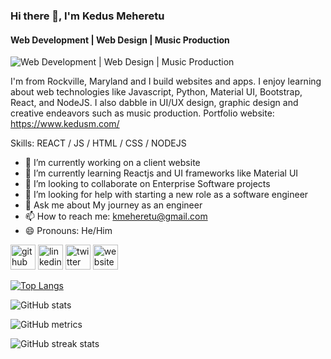 ### Hi there 👋, I'm Kedus Meheretu
#### Web Development | Web Design |  Music Production
![Web Development | Web Design |  Music Production](https://pbs.twimg.com/profile_banners/2755554399/1641757730/1500x500)

I'm from Rockville, Maryland and I build websites and apps. I enjoy learning about web technologies like Javascript, Python, Material UI, Bootstrap, React, and NodeJS. I also dabble in UI/UX design, graphic design and creative endeavors such as music production. Portfolio website: https://www.kedusm.com/

Skills: REACT / JS / HTML / CSS / NODEJS

- 🔭 I’m currently working on a client website 
- 🌱 I’m currently learning Reactjs and UI frameworks like Material UI 
- 👯 I’m looking to collaborate on Enterprise Software projects 
- 🤔 I’m looking for help with starting a new role as a software engineer 
- 💬 Ask me about My journey as an engineer 
- 📫 How to reach me: kmeheretu@gmail.com 
- 😄 Pronouns: He/Him 


[<img src='https://cdn.jsdelivr.net/npm/simple-icons@3.0.1/icons/github.svg' alt='github' height='40'>](https://github.com/kedusmeheretu)  [<img src='https://cdn.jsdelivr.net/npm/simple-icons@3.0.1/icons/linkedin.svg' alt='linkedin' height='40'>](https://www.linkedin.com/in/https://www.linkedin.com/mwlite/in/kedus-meheretu-b3218517a/)  [<img src='https://cdn.jsdelivr.net/npm/simple-icons@3.0.1/icons/twitter.svg' alt='twitter' height='40'>](https://twitter.com/https://twitter.com/Kdcodes_)  [<img src='https://cdn.jsdelivr.net/npm/simple-icons@3.0.1/icons/icloud.svg' alt='website' height='40'>](http://kedusm.com/)  

[![Top Langs](https://github-readme-stats.vercel.app/api/top-langs/?username=kedusmeheretu)](https://github.com/anuraghazra/github-readme-stats)

![GitHub stats](https://github-readme-stats.vercel.app/api?username=kedusmeheretu&show_icons=true)  

![GitHub metrics](https://metrics.lecoq.io/kedusmeheretu)  

![GitHub streak stats](https://streak-stats.demolab.com/?user=kedusmeheretu)  

